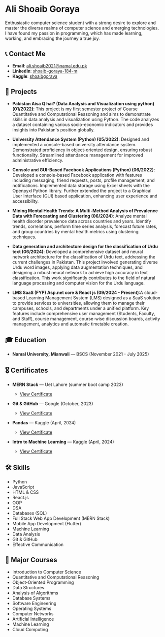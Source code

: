 # Ali Shoaib Goraya

Enthusiastic computer science student with a strong desire to explore and master the diverse realms of computer science and emerging technologies. I have found my passion in programming, which has made learning, working, and embracing the journey a true joy.

## 📞 Contact Me


- **Email**: [ali.shoaib2021@namal.edu.pk](mailto:ali.shoaib2021@namal.edu.pk)
- **LinkedIn**: [shoaib-goraya-184-m](https://www.linkedin.com/in/shoaib-goraya-184-m)
- **Kaggle**: [shoaibgoraya](https://www.kaggle.com/shoaibgoraya)

## 💼 Projects

- **Pakistan Aisa Q hai? (Data Analysis and Visualization using python) (01/2022)**: This project is my first semester project of Course Quantitative and
Computational Reasoning and aims to demonstrate skills in data analysis and visualization using Python. The code analyzes a dataset containing
various socio-economic indicators and provides insights into Pakistan's position globally.
- **University Attendance System (Python) (05/2022)**: Designed and implemented a console-based university attendance system. Demonstrated proficiency in object-oriented design, ensuring robust functionality. Streamlined attendance management for improved administrative efficiency.

- **Console and GUI-Based Facebook Applications (Python) (06/2022)**: Developed a console-based Facebook application with features including messaging, friend requests, posts, profile management, and notifications. Implemented data storage using Excel sheets with the Openpyxl Python library. Further extended the project to a Graphical User Interface (GUI) based application, enhancing user experience and accessibility.

- **Mining Mental Health Trends: A Multi-Method Analysis of
Prevalence Data with Forecasting and Clustering (06/2024)**: Analyze mental health disorder prevalence data across countries and
years. Identify trends, correlations, perform time series analysis, forecast
future rates, and group countries by mental health metrics using
clustering techniques.

- **Data generation and architecture design for the
classification of Urdu text (06/2024)**: Developed a comprehensive dataset and neural network
architecture for the classification of Urdu text, addressing the current challenges in Pakistan. This project involved generating diverse Urdu word
images, applying data augmentation techniques, and designing a robust neural network to achieve high accuracy in text classification. This work
significantly contributes to the field of natural language processing and
computer vision for the Urdu language.

- **LMS SaaS (FYP) Asp.net core & React js (09/2024 - Present)**:A cloud-based Learning Management System (LMS) designed as a SaaS solution to
provide services to universities, allowing them to manage their campuses, schools, and departments under a unified platform. Key features include comprehensive user management (Students, Faculty, and Staff), course management, course-wise discussion boards, activity management, analytics and automatic timetable creation.





## 🎓 Education

- **Namal University, Mianwali** — BSCS (November 2021 - July 2025)

## 🎖️ Certificates

- **MERN Stack** — Uet Lahore (summer boot camp 2023)
  - [View Certificate](https://drive.google.com/file/d/1oFKchocUfQMhGTaWUhNw47DUmgdDJpUN/view) <!-- You can add a link to the certificate if it's available online -->

- **Git & GitHub** — Google (October, 2023)
  - [View Certificate](https://www.coursera.org/account/accomplishments/certificate/JN4YSFH3FXFV) <!-- You can add a link to the certificate if it's available online -->

- **Pandas** — Kaggle (April, 2024)
  - [View Certificate](https://www.kaggle.com/learn/certification/shoaibgoraya/pandas) <!-- You can add a link to the certificate if it's available online -->

- **Intro to Machine Learning** — Kaggle (April, 2024)
  - [View Certificate](https://www.kaggle.com/learn/certification/shoaibgoraya/intro-to-machine-learning) <!-- You can add a link to the certificate if it's available online -->

## 🛠️ Skills

- Python
- JavaScript
- HTML & CSS
- React.js
- OOP
- DSA
- Databases (SQL)
- Full Stack Web App Development (MERN Stack)
- Mobile App Development (Flutter)
- Machine Learning
- Data Analysis
- Git & GitHub
- Effective Communication

## 🧠 Major Courses

- Introduction to Computer Science
- Quantitative and Computational Reasoning
- Object-Oriented Programming
- Data Structures
- Analysis of Algorithms
- Database Systems
- Software Engineering
- Operating Systems
- Computer Networks
- Artificial Intelligence
- Machine Learning
- Cloud Computing
